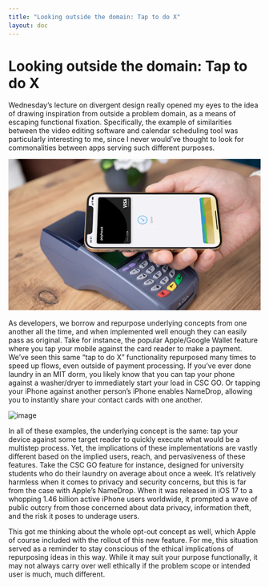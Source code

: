 ```yaml
---
title: "Looking outside the domain: Tap to do X"
layout: doc
---
```


# Looking outside the domain: Tap to do X

Wednesday’s lecture on divergent design really opened my eyes to the idea of drawing inspiration from outside a problem domain, as a means of escaping functional fixation. Specifically, the example of similarities between the video editing software and calendar scheduling tool was particularly interesting to me, since I never would’ve thought to look for commonalities between apps serving such different purposes.

![Apple Pay image](../images/blog_photos/img_1.png)

As developers, we borrow and repurpose underlying concepts from one another all the time, and when implemented well enough they can easily pass as original. Take for instance, the popular Apple/Google Wallet feature where you tap your mobile against the card reader to make a payment. We’ve seen this same “tap to do X” functionality repurposed many times to speed up flows, even outside of payment processing. If you’ve ever done laundry in an MIT dorm, you likely know that you can tap your phone against a washer/dryer to immediately start your load in CSC GO. Or tapping your iPhone against another person’s iPhone enables NameDrop, allowing you to instantly share your contact cards with one another.

![ image](../images/blog_photos/img.png)

In all of these examples, the underlying concept is the same: tap your device against some target reader to quickly execute what would be a multistep process. Yet, the implications of these implementations are vastly different based on the implied users, reach, and pervasiveness of these features. Take the CSC GO feature for instance, designed for university students who do their laundry on average about once a week. It’s relatively harmless when it comes to privacy and security concerns, but this is far from the case with Apple’s NameDrop. When it was released in iOS 17 to a whopping 1.46 billion active iPhone users worldwide, it prompted a wave of public outcry from those concerned about data privacy, information theft, and the risk it poses to underage users. 

This got me thinking about the whole opt-out concept as well, which Apple of course included with the rollout of this new feature. For me, this situation served as a reminder to stay conscious of the ethical implications of repurposing ideas in this way. While it may suit your purpose functionally, it may not always carry over well ethically if the problem scope or intended user is much, much different.